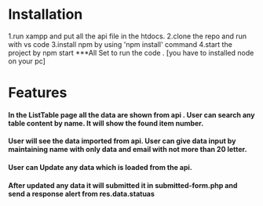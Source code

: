 # Installation

1.run xampp and put all the api file in the htdocs.
2.clone the repo and run with vs code
3.install npm by using 'npm install' command
4.start the project by npm start 
***All Set to run the code . 
[you have to installed node on your pc]

# Features 
#### In the ListTable page all the data are shown from api . User can search any table content by name. It will show the found item number.
#### User will see the data imported from api. User can give data input by maintaining name with only data and email with not more than 20 letter.
#### User can Update any data which is loaded from the api.
#### After updated any data it will submitted it in submitted-form.php and send a response alert from res.data.statuas

